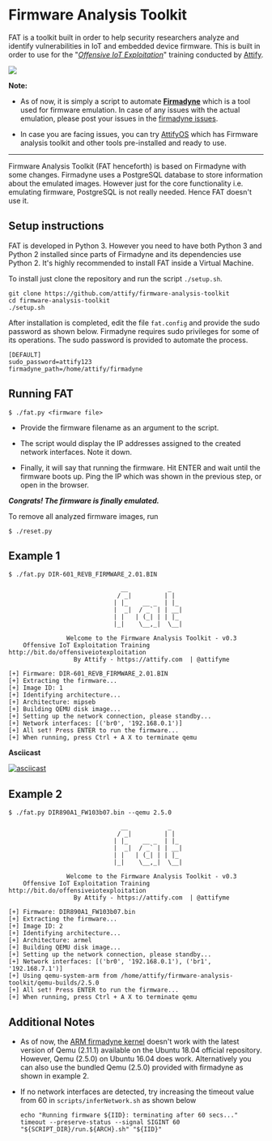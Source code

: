 # Firmware Analysis Toolkit 

FAT is a toolkit built in order to help security researchers analyze and identify vulnerabilities in IoT and embedded device firmware. This is built in order to use for the "*[Offensive IoT Exploitation](https://www.attify-store.com/collections/training/products/offensive-iot-exploitation)*" training conducted by [Attify](https://attify.com). 

[![](https://i.ibb.co/zP9htYK/offensive-iot-exploitation-attify-embedded-hacking.png)](https://www.attify-store.com/collections/training/products/offensive-iot-exploitation)

**Note:**

+ As of now, it is simply a script to automate **[Firmadyne](https://github.com/firmadyne/firmadyne)** which is a tool used for firmware emulation. In case of any issues with the actual emulation, please post your issues in the [firmadyne issues](https://github.com/firmadyne/firmadyne/issues).  

+ In case you are facing issues, you can try [AttifyOS](https://github.com/adi0x90/attifyos) which has Firmware analysis toolkit and other tools pre-installed and ready to use.

---

Firmware Analysis Toolkit (FAT henceforth) is based on Firmadyne with some changes. Firmadyne uses a PostgreSQL database to store information about the emulated images. However just for the core functionality i.e. emulating firmware, PostgreSQL is not really needed. Hence FAT doesn't use it.

## Setup instructions 

FAT is developed in Python 3. However you need to have both Python 3 and Python 2 installed since parts of Firmadyne and its dependencies use Python 2. It's highly recommended to install FAT inside a Virtual Machine.

To install just clone the repository and run the script `./setup.sh`.

```
git clone https://github.com/attify/firmware-analysis-toolkit
cd firmware-analysis-toolkit
./setup.sh
```

After installation is completed, edit the file `fat.config` and provide the sudo password as shown below. Firmadyne requires sudo privileges for some of its operations. The sudo password is provided to automate the process.

```
[DEFAULT]
sudo_password=attify123
firmadyne_path=/home/attify/firmadyne
```

## Running FAT 

```
$ ./fat.py <firmware file>
```

+ Provide the firmware filename as an argument to the script.

+ The script would display the IP addresses assigned to the created network interfaces. Note it down.

+ Finally, it will say that running the firmware. Hit ENTER and wait until the firmware boots up. Ping the IP which was shown in the previous step, or open in the browser. 

***Congrats! The firmware is finally emulated.***

To remove all analyzed firmware images, run

```
$ ./reset.py
```

## Example 1

```
$ ./fat.py DIR-601_REVB_FIRMWARE_2.01.BIN 

                               __           _   
                              / _|         | |  
                             | |_    __ _  | |_ 
                             |  _|  / _` | | __|
                             | |   | (_| | | |_ 
                             |_|    \__,_|  \__|                    
                    
                Welcome to the Firmware Analysis Toolkit - v0.3
    Offensive IoT Exploitation Training http://bit.do/offensiveiotexploitation
                  By Attify - https://attify.com  | @attifyme
    
[+] Firmware: DIR-601_REVB_FIRMWARE_2.01.BIN
[+] Extracting the firmware...
[+] Image ID: 1
[+] Identifying architecture...
[+] Architecture: mipseb
[+] Building QEMU disk image...
[+] Setting up the network connection, please standby...
[+] Network interfaces: [('br0', '192.168.0.1')]
[+] All set! Press ENTER to run the firmware...
[+] When running, press Ctrl + A X to terminate qemu
```

**Asciicast**

[![asciicast](https://asciinema.org/a/5VryIC2ec1j9SEIfGQ0qAWjoH.svg)](https://asciinema.org/a/5VryIC2ec1j9SEIfGQ0qAWjoH)

## Example 2

```
$ ./fat.py DIR890A1_FW103b07.bin --qemu 2.5.0

                               __           _
                              / _|         | |
                             | |_    __ _  | |_
                             |  _|  / _` | | __|
                             | |   | (_| | | |_
                             |_|    \__,_|  \__|

                Welcome to the Firmware Analysis Toolkit - v0.3
    Offensive IoT Exploitation Training http://bit.do/offensiveiotexploitation
                  By Attify - https://attify.com  | @attifyme

[+] Firmware: DIR890A1_FW103b07.bin
[+] Extracting the firmware...
[+] Image ID: 2
[+] Identifying architecture...
[+] Architecture: armel
[+] Building QEMU disk image...
[+] Setting up the network connection, please standby...
[+] Network interfaces: [('br0', '192.168.0.1'), ('br1', '192.168.7.1')]
[+] Using qemu-system-arm from /home/attify/firmware-analysis-toolkit/qemu-builds/2.5.0
[+] All set! Press ENTER to run the firmware...
[+] When running, press Ctrl + A X to terminate qemu

```
## Additional Notes

- As of now, the [ARM firmadyne kernel](https://github.com/firmadyne/kernel-v4.1) doesn't work with the latest version of Qemu (2.11.1) available on the Ubuntu 18.04 official repository. However, Qemu (2.5.0) on Ubuntu 16.04 does work. Alternatively you can also use the bundled Qemu (2.5.0) provided with firmadyne as shown in example 2.

- If no network interfaces are detected, try increasing the timeout value from 60 in `scripts/inferNetwork.sh` as shown below
    ```
    echo "Running firmware ${IID}: terminating after 60 secs..."
    timeout --preserve-status --signal SIGINT 60 "${SCRIPT_DIR}/run.${ARCH}.sh" "${IID}"
    ```
